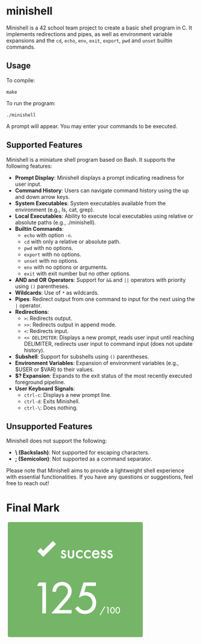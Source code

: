 # minishell



Minishell is a 42 school team project to create a basic shell program in C. It implements redirections and pipes, as well as environment variable expansions and the `cd`, `echo`, `env`, `exit`, `export`, `pwd` and `unset` builtin commands.


## Usage


To compile:

```shell
make
```

To run the program:

```shell
./minishell
```

A prompt will appear. You may enter your commands to be executed.


## Supported Features

Minishell is a miniature shell program based on Bash. It supports the following features:

- **Prompt Display**: Minishell displays a prompt indicating readiness for user input.
- **Command History**: Users can navigate command history using the up and down arrow keys.
- **System Executables**: System executables available from the environment (e.g., ls, cat, grep).
- **Local Executables**: Ability to execute local executables using relative or absolute paths (e.g., ./minishell).
- **Builtin Commands**:
  - `echo` with option `-n`.
  - `cd` with only a relative or absolute path.
  - `pwd` with no options.
  - `export` with no options.
  - `unset` with no options.
  - `env` with no options or arguments.
  - `exit` with exit number but no other options.
- **AND and OR Operators**: Support for `&&` and `||` operators with priority using `()` parentheses.
- **Wildcards**: Use of `*` as wildcards.
- **Pipes**: Redirect output from one command to input for the next using the `|` operator.
- **Redirections**:
  - `>`: Redirects output.
  - `>>`: Redirects output in append mode.
  - `<`: Redirects input.
  - `<< DELIMITER`: Displays a new prompt, reads user input until reaching DELIMITER, redirects user input to command input (does not update history).
- **Subshell**: Support for subshells using `()` parentheses.
- **Environment Variables**: Expansion of environment variables (e.g., $USER or $VAR) to their values.
- **$? Expansion**: Expands to the exit status of the most recently executed foreground pipeline.
- **User Keyboard Signals**:
  - `ctrl-c`: Displays a new prompt line.
  - `ctrl-d`: Exits Minishell.
  - `ctrl-\`: Does nothing.

## Unsupported Features

Minishell does not support the following:

- **\ (Backslash)**: Not supported for escaping characters.
- **; (Semicolon)**: Not supported as a command separator.

Please note that Minishell aims to provide a lightweight shell experience with essential functionalities. If you have any questions or suggestions, feel free to reach out!

<h1>Final Mark</h1>

![Alt text](final_mark.png?raw=true "Final Mark")